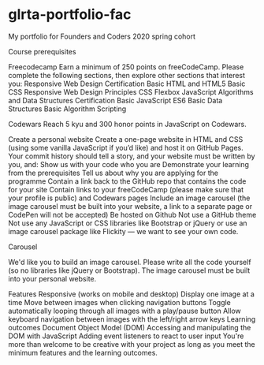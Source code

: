 # glrta-portfolio-fac
 My portfolio for Founders and Coders 2020 spring cohort

Course prerequisites

Freecodecamp
Earn a minimum of 250 points on freeCodeCamp. Please complete the following sections, then explore other sections that interest you:
Responsive Web Design Certification
Basic HTML and HTML5
Basic CSS
Responsive Web Design Principles
CSS Flexbox
JavaScript Algorithms and Data Structures Certification
Basic JavaScript
ES6
Basic Data Structures
Basic Algorithm Scripting

Codewars
Reach 5 kyu and 300 honor points in JavaScript on Codewars.

Create a personal website
Create a one-page website in HTML and CSS (using some vanilla JavaScript if you’d like) and host it on GitHub Pages. Your commit history should tell a story, and your website must be written by you, and:
Show us with your code who you are
Demonstrate your learning from the prerequisites
Tell us about why you are applying for the programme
Contain a link back to the GitHub repo that contains the code for your site
Contain links to your freeCodeCamp (please make sure that your profile is public) and Codewars pages
Include an image carousel (the image carousel must be built into your website, a link to a separate page or CodePen will not be accepted)
Be hosted on Github
Not use a GitHub theme
Not use any JavaScript or CSS libraries like Bootstrap or jQuery or use an image carousel package like Flickity ⁠— we want to see your own code.


Carousel

We'd like you to build an image carousel. Please write all the code yourself (so no libraries like jQuery or Bootstrap). The image carousel must be built into your personal website.

Features
Responsive (works on mobile and desktop)
Display one image at a time
Move between images when clicking navigation buttons
Toggle automatically looping through all images with a play/pause button
Allow keyboard navigation between images with the left/right arrow keys
Learning outcomes
Document Object Model (DOM)
Accessing and manipulating the DOM with JavaScript
Adding event listeners to react to user input
You're more than welcome to be creative with your project as long as you meet the minimum features and the learning outcomes.